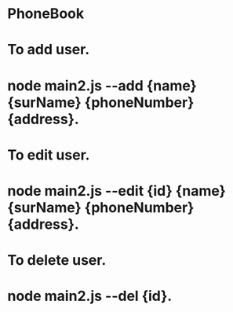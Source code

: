 # PhoneBook

# To add user.

# node main2.js --add {name} {surName} {phoneNumber} {address}.

# To edit user.

# node main2.js --edit {id} {name} {surName} {phoneNumber} {address}.

# To delete user.

# node main2.js --del {id}.